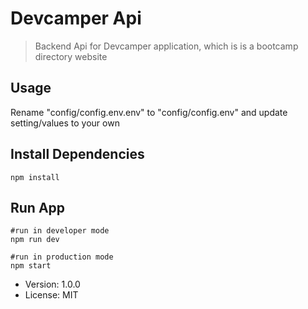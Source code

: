 # Devcamper Api 

> Backend Api for Devcamper application, which is is a bootcamp directory website

## Usage 

Rename  "config/config.env.env" to "config/config.env" and update setting/values to your own 

## Install Dependencies

``` 
npm install 
``` 

## Run App 
```
#run in developer mode 
npm run dev

#run in production mode
npm start 
```

- Version: 1.0.0
- License: MIT